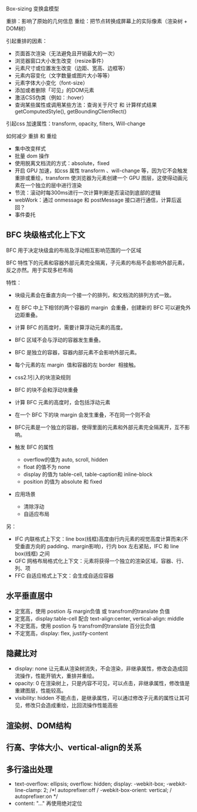 Box-sizing 变换盒模型

重排：影响了原始的几何信息
重绘：把节点转换成屏幕上的实际像素（渲染树 + DOM树）

引起重排的因素：

+ 页面首次渲染（无法避免且开销最大的一次）
+ 浏览器窗口大小发生改变（resize事件）
+ 元素尺寸或位置发生改变（边距、宽高、边框等）
+ 元素内容变化（文字数量或图片大小等等）
+ 元素字体大小变化（font-size）
+ 添加或者删除「可见」的DOM元素
+ 激活CSS伪类（例如：:hover）
+ 查询某些属性或调用某些方法：查询关于尺寸 和 计算样式结果 getComputedStyle(), getBoundingClientRect()

引起css 加速属性：transform, opacity, filters, Will-change

如何减少 重排 和 重绘

+ 集中改变样式
+ 批量 dom 操作
+ 使用脱离文档流的方式：absolute，fixed
+ 开启 GPU 加速，如css 属性 transform 、will-change 等，因为它不会触发重排或重绘，transform 使浏览器为元素创建⼀个 GPU 图层，这使得动画元素在一个独立的层中进行渲染
+ 节流：滚动时每300ms进行一次计算判断是否滚动到底部的逻辑
+ webWork：通过 onmessage 和 postMessage 接口进行通信，计算后返回？
+ 事件委托


## BFC 块级格式化上下文

BFC 用于决定块级盒的布局及浮动相互影响范围的一个区域

BFC 特性下的元素和容器外部元素完全隔离，子元素的布局不会影响外部元素，反之亦然。用于实现多栏布局

特性：

+ 块级元素会在垂直方向一个接一个的排列，和文档流的排列方式一致。
+ 在 BFC 中上下相邻的两个容器的 margin  会重叠，创建新的 BFC 可以避免外边距重叠。
+ 计算 BFC 的高度时，需要计算浮动元素的高度。
+ BFC 区域不会与浮动的容器发生重叠。
+ BFC 是独立的容器，容器内部元素不会影响外部元素。
+ 每个元素的左 margin  值和容器的左 border  相接触。

+ css2.1引入的块渲染规则
+ BFC 的块不会和浮动块重叠
+ 计算 BFC 元素的高度时，会包括浮动元素
+ 在一个 BFC 下的块 margin 会发生重叠，不在同一个则不会
+ BFC元素是一个独立的容器，使得里面的元素和外部元素完全隔离开，互不影响。
+ 触发 BFC 的属性
  + overflow的值为 auto, scroll, hidden
  + float 的值不为 none
  + display 的值为 table-cell, table-caption和 inline-block
  + position 的值为 absolute 和 fixed
+ 应用场景
  + 清除浮动
  + 自适应布局

另：

+ IFC 内联格式上下文：line box(线框)高度由行内元素的视觉高度计算而来(不受垂直方向的 padding、margin影响)，行内 box 左右紧贴，IFC 和 line box(线框) 之间
+ GFC 网格布局格式化上下文：元素将获得一个独立的渲染区域，容器、行、列、项
+ FFC 自适应格式上下文：会生成自适应容器


## 水平垂直居中

+ 定宽高，使用 postion 与 margin负值 或 transfrom的translate 负值
+ 定宽高，display:table-cell 配合 text-align:center, vertical-align: middle
+ 不定宽高，使用 postion 与 transfrom的translate 百分比负值
+ 不定宽高，display: flex, justify-content

## 隐藏比对

+ display: none 让元素从渲染树消失，不会渲染，非继承属性，修改会造成回流操作，性能开销大，重排并重绘。
+ opacity: 0 在渲染树上，只是内容不可见，可以点击，非继承属性，修改值是重建图层，性能较高。
+ visibility: hidden 不能点击，是继承属性，可以通过修改子元素的属性让其可见，修改只会造成重绘，比回流操作性能高些

## 渲染树、DOM结构

## 行高、字体大小、vertical-align的关系


## 多行溢出处理

+ text-overflow: ellipsis;
  overflow: hidden;
  display: -webkit-box;
  -webkit-line-clamp: 2;
  /*! autoprefixer:off /
  -webkit-box-orient: vertical; /
  autoprefixer:on */
+ content: "..." 再使用绝对定位
